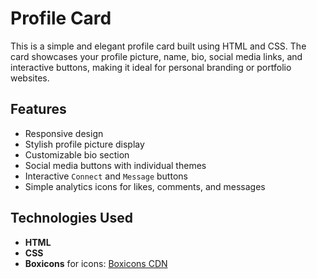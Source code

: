 # Profile Card

This is a simple and elegant profile card built using HTML and CSS. The card showcases your profile picture, name, bio, social media links, and interactive buttons, making it ideal for personal branding or portfolio websites.

## Features
- Responsive design
- Stylish profile picture display
- Customizable bio section
- Social media buttons with individual themes
- Interactive `Connect` and `Message` buttons
- Simple analytics icons for likes, comments, and messages

## Technologies Used
- **HTML**
- **CSS**
- **Boxicons** for icons: [Boxicons CDN](https://unpkg.com/boxicons@2.1.4/css/boxicons.min.css)
